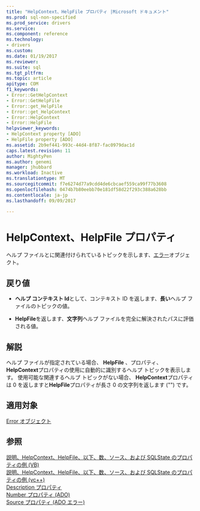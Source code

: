 ```yaml
---
title: "HelpContext、HelpFile プロパティ |Microsoft ドキュメント"
ms.prod: sql-non-specified
ms.prod_service: drivers
ms.service: 
ms.component: reference
ms.technology:
- drivers
ms.custom: 
ms.date: 01/19/2017
ms.reviewer: 
ms.suite: sql
ms.tgt_pltfrm: 
ms.topic: article
apitype: COM
f1_keywords:
- Error::GetHelpContext
- Error::GetHelpFile
- Error::get_HelpFile
- Error::get_HelpContext
- Error::HelpContext
- Error::HelpFile
helpviewer_keywords:
- HelpContext property [ADO]
- HelpFile property [ADO]
ms.assetid: 2b9ef441-993c-44d4-8f87-fac0979dac1d
caps.latest.revision: 11
author: MightyPen
ms.author: genemi
manager: jhubbard
ms.workload: Inactive
ms.translationtype: MT
ms.sourcegitcommit: f7e6274d77a9cdd4de6cbcaef559ca99f77b3608
ms.openlocfilehash: 0474b7b80eebb70e181df58d22f293c388a628bb
ms.contentlocale: ja-jp
ms.lasthandoff: 09/09/2017

---
```

# <a name="helpcontext-helpfile-properties"></a>HelpContext、HelpFile プロパティ
ヘルプ ファイルとに関連付けられているトピックを示します、[エラー](../../../ado/reference/ado-api/error-object.md)オブジェクト。  
  
## <a name="return-values"></a>戻り値  
  
-   **ヘルプ コンテキスト Id**として、コンテキスト ID を返します、**長い**ヘルプ ファイルのトピックの値。  
  
-   **HelpFile**を返します、**文字列**ヘルプ ファイルを完全に解決されたパスに評価される値。  
  
## <a name="remarks"></a>解説  
 ヘルプ ファイルが指定されている場合、 **HelpFile** 、プロパティ、 **HelpContext**プロパティの使用に自動的に識別するヘルプ トピックを表示します。 使用可能な関連するヘルプ トピックがない場合、 **HelpContext**プロパティは 0 を返しますと**HelpFile**プロパティが長さ 0 の文字列を返します ("") です。  
  
## <a name="applies-to"></a>適用対象  
 [Error オブジェクト](../../../ado/reference/ado-api/error-object.md)  
  
## <a name="see-also"></a>参照  
 [説明、HelpContext、HelpFile、以下、数、ソース、および SQLState のプロパティの例 (VB)](../../../ado/reference/ado-api/description-helpcontext-helpfile-nativeerror-number-source-example-vb.md)   
 [説明、HelpContext、HelpFile、以下、数、ソース、および SQLState のプロパティの例 (vc++)](../../../ado/reference/ado-api/description-helpcontext-helpfile-nativeerror-number-source-example-vc.md)   
 [Description プロパティ](../../../ado/reference/ado-api/description-property.md)   
 [Number プロパティ (ADO)](../../../ado/reference/ado-api/number-property-ado.md)   
 [Source プロパティ (ADO エラー)](../../../ado/reference/ado-api/source-property-ado-error.md)

